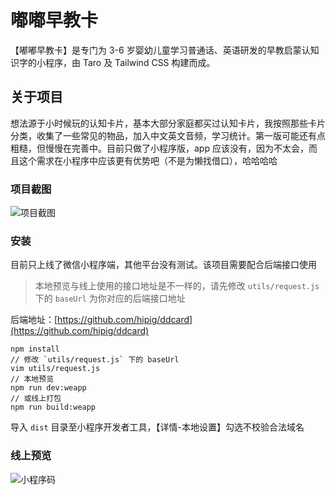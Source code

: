 # 嘟嘟早教卡
【嘟嘟早教卡】是专门为 3-6 岁婴幼儿童学习普通话、英语研发的早教启蒙认知识字的小程序，由 Taro 及 Tailwind CSS 构建而成。

## 关于项目
想法源于小时候玩的认知卡片，基本大部分家庭都买过认知卡片，我按照那些卡片分类，收集了一些常见的物品，加入中文英文音频，学习统计。第一版可能还有点粗糙，但慢慢在完善中。目前只做了小程序版，app 应该没有，因为不太会，而且这个需求在小程序中应该更有优势吧（不是为懒找借口），哈哈哈哈
### 项目截图
![项目截图](https://user-images.githubusercontent.com/24596908/129997286-bccf057c-4945-4314-8791-6db36589c660.png)

### 安装
目前只上线了微信小程序端，其他平台没有测试。该项目需要配合后端接口使用
> 本地预览与线上使用的接口地址是不一样的，请先修改 `utils/request.js` 下的 `baseUrl` 为你对应的后端接口地址

后端地址：[https://github.com/hipig/ddcard](https://github.com/hipig/ddcard)
```
npm install
// 修改 `utils/request.js` 下的 baseUrl
vim utils/request.js
// 本地预览
npm run dev:weapp
// 或线上打包
npm run build:weapp
```
导入 `dist` 目录至小程序开发者工具，【详情-本地设置】勾选不校验合法域名

### 线上预览
![小程序码](https://user-images.githubusercontent.com/24596908/129997131-666a1ac5-da7d-4bf1-a743-7a188184b0c0.jpg)
